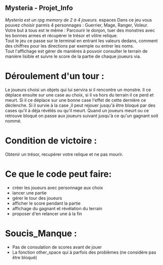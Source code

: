 ## Mysteria - Projet_Info
*Mysteria est un rpg memory de 2 à 4 joueurs.* espaces
Dans ce jeu vous pouvez choisir parmis 4 personnages : Guerrier, Mage, Ranger, Voleur.  
Votre but à tous est le même : Parcourir le donjon, tuer des monstres avec les bonnes armes et récupèrer le trésor et vôtre relique.  
Tout le jeu ce passe sur le terminal en entrant les valeurs dedans, comment des chiffres pour les directions par exemple ou entrer les noms.  
Tout l'affichage est gérer de manières à pouvoir consulter le terrain de manière lisible et suivre le score de la partie de chaque joueurs via.  
# Déroulement d'un tour :
  Le joueurs choisi un objets qui lui servira si il rencontre un monstre.
  Il ce déplace ensuite sur une case au choix, si il va hors du terrain il ce perd et meurt.
  Si il ce déplace sur une bonne case l'effet de cette dernière ce déclenche.
  Si il survie à la case ,il peut rejouer jusqu'à être bloqué par des cases qu'il à déja révélés ou qu'il meurt.
  Quand un joueurs meurt ou ce retrouve bloqué on passe aux joueurs suivant jusqu'à ce qu'un gagnant soit nommé.
# Condition de victoire :
  Obtenir un trésor, recupèrer votre relique et ne pas mourir. 
# Ce que le code peut faire:
  * créer les joueurs avec personnage aux choix
  * lancer une partie
  * gérer le tour des joueurs
  * afficher le score pendant la partie
  * affichage du gagnant et révélation du terrain
  * proposer d'en relancer une à la fin
# Soucis_Manque :  
  * Pas de consulation de scores avant de jouer
  * La fonction other_space qui à parfois des problèmes (ne considére pas être bloqué)

  
